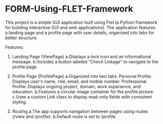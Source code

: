 # FORM-Using-FLET-Framework

This project is a simple GUI application built using Flet (a Python framework for building interactive GUI and web applications). The application features a landing page and a profile page with user details, organized into tabs for better structure.

Features:

1. Landing Page (ViewPage)
    a.Displays a lock icon and an informational message.
    b.Includes a button labeled "Check Linkage" to navigate to the profile page.

2. Profile Page (ProfilePage)
    a.Organized into two tabs:
        Personal Profile: Displays user's name, role, email, and mobile number.
        Professional Profile: Displays ongoing project, domain, work experience, and education.
    b.Features a circular image container for the profile picture.
    c.Uses a custom Link class to display read-only fields with consistent styling.

3. Routing
    a.The app supports navigation between pages using routes (/view and /profile).
    b.Default route is set to /profile.
